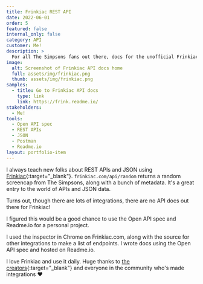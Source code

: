 ```yaml
---
title: Frinkiac REST API
date: 2022-06-01
order: 5
featured: false
internal_only: false
category: API
customer: Me!
description: >
  For all The Simpsons fans out there, docs for the unofficial Frinkiac API.
image:
  alt: Screenshot of Frinkiac API docs home
  full: assets/img/frinkiac.png
  thumb: assets/img/frinkiac.png
samples:
  - title: Go to Frinkiac API docs
    type: link
    link: https://frink.readme.io/
stakeholders:
  - Me!
tools:
  - Open API spec
  - REST APIs
  - JSON
  - Postman
  - Readme.io
layout: portfolio-item
---
```

I always teach new folks about REST APIs and JSON using [Frinkiac](https://frinkiac.com/){:target="_blank"}. `frinkiac.com/api/random` returns a random screencap from The Simpsons, along with a bunch of metadata. It's a great entry to the world of APIs and JSON data.

Turns out, though there are lots of integrations, there are no API docs out there for Frinkiac!

I figured this would be a good chance to use the Open API spec and Readme.io for a personal project.

I used the inspector in Chrome on Frinkiac.com, along with the source for other integrations to make a list of endpoints. I wrote docs using the Open API spec and hosted on Readme.io.

I love Frinkiac and use it daily. Huge thanks to [the creators](https://frinkiac.com/faq){:target="_blank"} and everyone in the community who's made integrations ❤️
